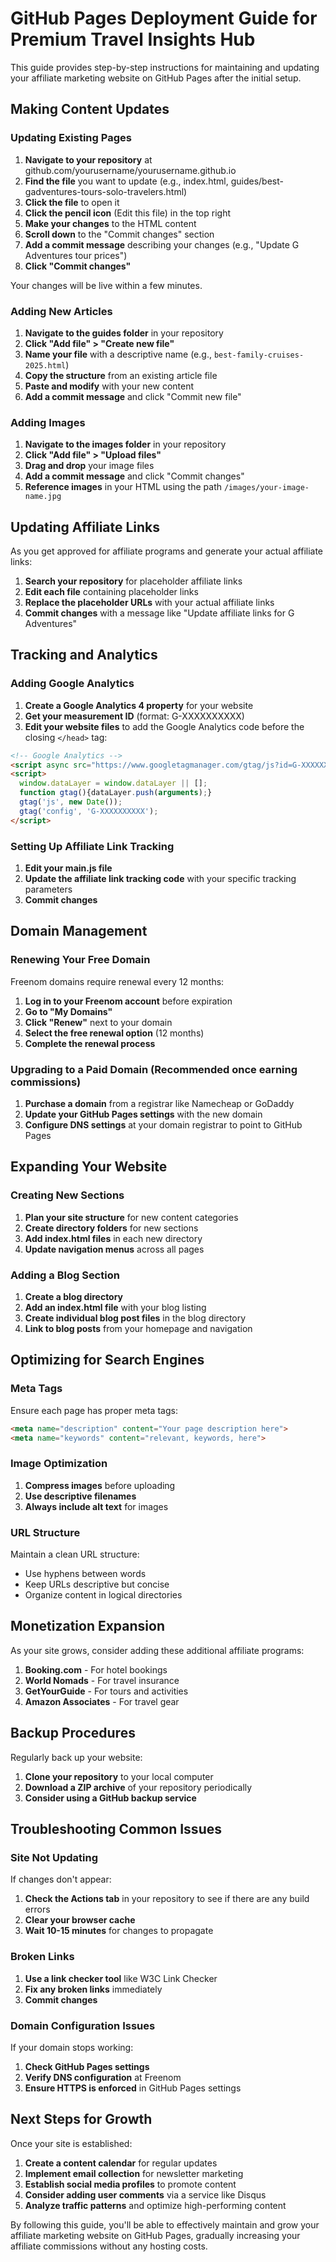# GitHub Pages Deployment Guide for Premium Travel Insights Hub

This guide provides step-by-step instructions for maintaining and updating your affiliate marketing website on GitHub Pages after the initial setup.

## Making Content Updates

### Updating Existing Pages

1. **Navigate to your repository** at github.com/yourusername/yourusername.github.io
2. **Find the file** you want to update (e.g., index.html, guides/best-gadventures-tours-solo-travelers.html)
3. **Click the file** to open it
4. **Click the pencil icon** (Edit this file) in the top right
5. **Make your changes** to the HTML content
6. **Scroll down** to the "Commit changes" section
7. **Add a commit message** describing your changes (e.g., "Update G Adventures tour prices")
8. **Click "Commit changes"**

Your changes will be live within a few minutes.

### Adding New Articles

1. **Navigate to the guides folder** in your repository
2. **Click "Add file" > "Create new file"**
3. **Name your file** with a descriptive name (e.g., `best-family-cruises-2025.html`)
4. **Copy the structure** from an existing article file
5. **Paste and modify** with your new content
6. **Add a commit message** and click "Commit new file"

### Adding Images

1. **Navigate to the images folder** in your repository
2. **Click "Add file" > "Upload files"**
3. **Drag and drop** your image files
4. **Add a commit message** and click "Commit changes"
5. **Reference images** in your HTML using the path `/images/your-image-name.jpg`

## Updating Affiliate Links

As you get approved for affiliate programs and generate your actual affiliate links:

1. **Search your repository** for placeholder affiliate links
2. **Edit each file** containing placeholder links
3. **Replace the placeholder URLs** with your actual affiliate links
4. **Commit changes** with a message like "Update affiliate links for G Adventures"

## Tracking and Analytics

### Adding Google Analytics

1. **Create a Google Analytics 4 property** for your website
2. **Get your measurement ID** (format: G-XXXXXXXXXX)
3. **Edit your website files** to add the Google Analytics code before the closing `</head>` tag:

```html
<!-- Google Analytics -->
<script async src="https://www.googletagmanager.com/gtag/js?id=G-XXXXXXXXXX"></script>
<script>
  window.dataLayer = window.dataLayer || [];
  function gtag(){dataLayer.push(arguments);}
  gtag('js', new Date());
  gtag('config', 'G-XXXXXXXXXX');
</script>
```

### Setting Up Affiliate Link Tracking

1. **Edit your main.js file**
2. **Update the affiliate link tracking code** with your specific tracking parameters
3. **Commit changes**

## Domain Management

### Renewing Your Free Domain

Freenom domains require renewal every 12 months:

1. **Log in to your Freenom account** before expiration
2. **Go to "My Domains"**
3. **Click "Renew"** next to your domain
4. **Select the free renewal option** (12 months)
5. **Complete the renewal process**

### Upgrading to a Paid Domain (Recommended once earning commissions)

1. **Purchase a domain** from a registrar like Namecheap or GoDaddy
2. **Update your GitHub Pages settings** with the new domain
3. **Configure DNS settings** at your domain registrar to point to GitHub Pages

## Expanding Your Website

### Creating New Sections

1. **Plan your site structure** for new content categories
2. **Create directory folders** for new sections
3. **Add index.html files** in each new directory
4. **Update navigation menus** across all pages

### Adding a Blog Section

1. **Create a blog directory**
2. **Add an index.html file** with your blog listing
3. **Create individual blog post files** in the blog directory
4. **Link to blog posts** from your homepage and navigation

## Optimizing for Search Engines

### Meta Tags

Ensure each page has proper meta tags:

```html
<meta name="description" content="Your page description here">
<meta name="keywords" content="relevant, keywords, here">
```

### Image Optimization

1. **Compress images** before uploading
2. **Use descriptive filenames**
3. **Always include alt text** for images

### URL Structure

Maintain a clean URL structure:
- Use hyphens between words
- Keep URLs descriptive but concise
- Organize content in logical directories

## Monetization Expansion

As your site grows, consider adding these additional affiliate programs:

1. **Booking.com** - For hotel bookings
2. **World Nomads** - For travel insurance
3. **GetYourGuide** - For tours and activities
4. **Amazon Associates** - For travel gear

## Backup Procedures

Regularly back up your website:

1. **Clone your repository** to your local computer
2. **Download a ZIP archive** of your repository periodically
3. **Consider using a GitHub backup service**

## Troubleshooting Common Issues

### Site Not Updating

If changes don't appear:
1. **Check the Actions tab** in your repository to see if there are any build errors
2. **Clear your browser cache**
3. **Wait 10-15 minutes** for changes to propagate

### Broken Links

1. **Use a link checker tool** like W3C Link Checker
2. **Fix any broken links** immediately
3. **Commit changes**

### Domain Configuration Issues

If your domain stops working:
1. **Check GitHub Pages settings**
2. **Verify DNS configuration** at Freenom
3. **Ensure HTTPS is enforced** in GitHub Pages settings

## Next Steps for Growth

Once your site is established:

1. **Create a content calendar** for regular updates
2. **Implement email collection** for newsletter marketing
3. **Establish social media profiles** to promote content
4. **Consider adding user comments** via a service like Disqus
5. **Analyze traffic patterns** and optimize high-performing content

By following this guide, you'll be able to effectively maintain and grow your affiliate marketing website on GitHub Pages, gradually increasing your affiliate commissions without any hosting costs.
